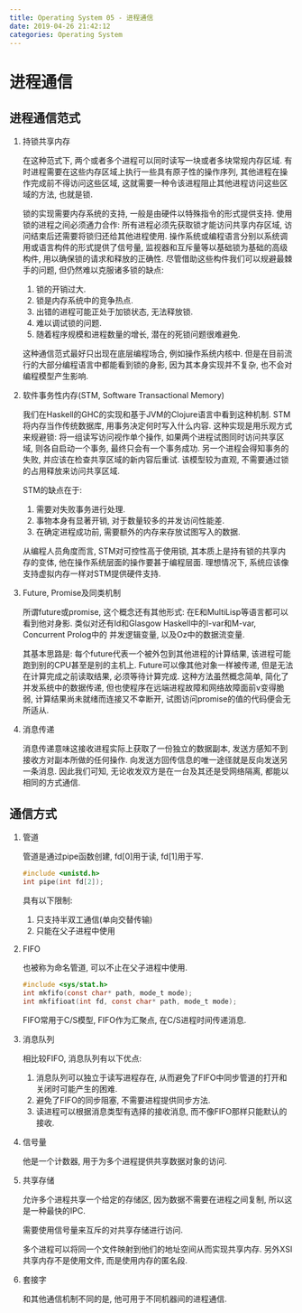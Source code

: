 ```yaml
---
title: Operating System 05 - 进程通信
date: 2019-04-26 21:42:12
categories: Operating System
---
```

# 进程通信

<!--more-->

## 进程通信范式

1. 持锁共享内存
    
    在这种范式下, 两个或者多个进程可以同时读写一块或者多块常规内存区域. 有时进程需要在这些内存区域上执行一些具有原子性的操作序列, 其他进程在操作完成前不得访问这些区域, 这就需要一种令该进程阻止其他进程访问这些区域的方法, 也就是锁.
    
    锁的实现需要内存系统的支持, 一般是由硬件以特殊指令的形式提供支持. 使用锁的进程之间必须通力合作: 所有进程必须先获取锁才能访问共享内存区域, 访问结束后还需要将锁归还给其他进程使用. 操作系统或编程语言分别以系统调用或语言构件的形式提供了信号量, 监视器和互斥量等以基础锁为基础的高级构件, 用以确保锁的请求和释放的正确性. 尽管借助这些构件我们可以规避最棘手的问题, 但仍然难以克服诸多锁的缺点:

     1. 锁的开销过大.
     2. 锁是内存系统中的竞争热点.
     3. 出错的进程可能正处于加锁状态, 无法释放锁.
     4. 难以调试锁的问题.
     5. 随着程序规模和进程数量的增长, 潜在的死锁问题很难避免.

    这种通信范式最好只出现在底层编程场合, 例如操作系统内核中. 但是在目前流行的大部分编程语言中都能看到锁的身影, 因为其本身实现并不复杂, 也不会对编程模型产生影响.

2. 软件事务性内存(STM, Software Transactional Memory)

    我们在Haskell的GHC的实现和基于JVM的Clojure语言中看到这种机制. STM将内存当作传统数据库, 用事务决定何时写入什么内容. 这种实现是用乐观方式来规避锁: 将一组读写访问视作单个操作, 如果两个进程试图同时访问共享区域, 则各自启动一个事务, 最终只会有一个事务成功. 另一个进程会得知事务的失败, 并应该在检查共享区域的新内容后重试. 该模型较为直观, 不需要通过锁的占用释放来访问共享区域.

    STM的缺点在于:

    1. 需要对失败事务进行处理.
    2. 事物本身有显著开销, 对于数量较多的并发访问性能差.
    3. 在确定进程成功前, 需要额外的内存来存放试图写入的数据.

    从编程人员角度而言, STM对可控性高于使用锁, 其本质上是持有锁的共享内存的变体, 他在操作系统层面的操作要甚于编程层面. 理想情况下, 系统应该像支持虚拟内存一样对STM提供硬件支持.

3. Future, Promise及同类机制

    所谓future或promise, 这个概念还有其他形式: 在E和MultiLisp等语言都可以看到他对身影. 类似对还有Id和Glasgow Haskell中的I-var和M-var, Concurrent Prolog中的
并发逻辑变量, 以及Oz中的数据流变量.

    其基本思路是: 每个future代表一个被外包到其他进程的计算结果, 该进程可能跑到别的CPU甚至是别的主机上. Future可以像其他对象一样被传递, 但是无法在计算完成之前读取结果, 必须等待计算完成. 这种方法虽然概念简单, 简化了并发系统中的数据传递, 但也使程序在远端进程故障和网络故障面前v变得脆弱, 计算结果尚未就绪而连接又不幸断开, 试图访问promise的值的代码便会无所适从.

4. 消息传递

    消息传递意味这接收进程实际上获取了一份独立的数据副本, 发送方感知不到接收方对副本所做的任何操作. 向发送方回传信息的唯一途径就是反向发送另一条消息. 因此我们可知, 无论收发双方是在一台及其还是受网络隔离, 都能以相同的方式通信.

## 通信方式

1. 管道
   
   管道是通过pipe函数创建, fd[0]用于读, fd[1]用于写.

   ```c
   #include <unistd.h>
   int pipe(int fd[2]);
   ```

   具有以下限制:

   1. 只支持半双工通信(单向交替传输)
   2. 只能在父子进程中使用

2. FIFO

    也被称为命名管道, 可以不止在父子进程中使用.

    ```c
    #include <sys/stat.h>
    int mkfifo(const char* path, mode_t mode);
    int mkfifioat(int fd, const char* path, mode_t mode);
    ```

    FIFO常用于C/S模型, FIFO作为汇聚点, 在C/S进程时间传递消息.

3. 消息队列

    相比较FIFO, 消息队列有以下优点:

    1. 消息队列可以独立于读写进程存在, 从而避免了FIFO中同步管道的打开和关闭时可能产生的困难.
    2. 避免了FIFO的同步阻塞, 不需要进程提供同步方法.
    3. 读进程可以根据消息类型有选择的接收消息, 而不像FIFO那样只能默认的接收.

4. 信号量

    他是一个计数器, 用于为多个进程提供共享数据对象的访问.

5. 共享存储

    允许多个进程共享一个给定的存储区, 因为数据不需要在进程之间复制, 所以这是一种最快的IPC.

    需要使用信号量来互斥的对共享存储进行访问.

    多个进程可以将同一个文件映射到他们的地址空间从而实现共享内存. 另外XSI共享内存不是使用文件, 而是使用内存的匿名段.

6. 套接字

    和其他通信机制不同的是, 他可用于不同机器间的进程通信.

